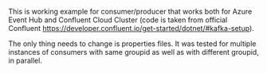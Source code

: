 This is working example for consumer/producer that works both for Azure Event Hub and Confluent Cloud Cluster (code is taken from official Confluent https://developer.confluent.io/get-started/dotnet/#kafka-setup).  

The only thing needs to change is properties files. It was tested for multiple instances of consumers with same groupid as well as with different groupid, in parallel. 
